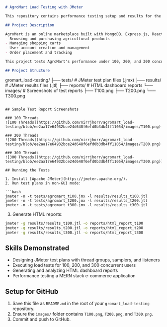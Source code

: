 
```markdown
# AgroMart Load Testing with JMeter

This repository contains performance testing setup and results for the **AgroMart** e-commerce platform using **Apache JMeter**. AgroMart is a MERN stack-based website for buying and selling agricultural products.

## Project Description

AgroMart is an online marketplace built with MongoDB, Express.js, React.js, and Node.js. Key features include:
- Browsing and purchasing agricultural products
- Managing shopping carts
- User account creation and management
- Order placement and tracking

This project tests AgroMart's performance under 100, 200, and 300 concurrent users to evaluate scalability and response times.

## Project Structure

```
gromart_load-testing/
├── tests/       # JMeter test plan files (.jmx)
├── results/     # JMeter results files (.jtl)
├── reports/     # HTML dashboard reports
└── images/      # Screenshots of test reports
    ├── T100.png
    ├── T200.png
    └── T300.png
```

## Sample Test Report Screenshots

### 100 Threads
![100 Threads](https://github.com/nirrjhorr/agromart_load-testing/blob/ee2aa17e64932bce24d648f6efd0b3db4ff11054/images/T100.png)

### 200 Threads
![200 Threads](https://github.com/nirrjhorr/agromart_load-testing/blob/ee2aa17e64932bce24d648f6efd0b3db4ff11054/images/T200.png)

### 300 Threads
![300 Threads](https://github.com/nirrjhorr/agromart_load-testing/blob/ee2aa17e64932bce24d648f6efd0b3db4ff11054/images/T300.png))

## Running the Tests

1. Install [Apache JMeter](https://jmeter.apache.org/).
2. Run test plans in non-GUI mode:

```bash
jmeter -n -t tests/agromart_t100.jmx -l results/results_t100.jtl
jmeter -n -t tests/agromart_t200.jmx -l results/results_t200.jtl
jmeter -n -t tests/agromart_t300.jmx -l results/results_t300.jtl
```

3. Generate HTML reports:

```bash
jmeter -g results/results_t100.jtl -o reports/html_report_t100
jmeter -g results/results_t200.jtl -o reports/html_report_t200
jmeter -g results/results_t300.jtl -o reports/html_report_t300
```

## Skills Demonstrated

- Designing JMeter test plans with thread groups, samplers, and listeners
- Executing load tests for 100, 200, and 300 concurrent users
- Generating and analyzing HTML dashboard reports
- Performance testing a MERN stack e-commerce application

## Setup for GitHub

1. Save this file as `README.md` in the root of your `gromart_load-testing` repository.
2. Ensure the `images/` folder contains `T100.png`, `T200.png`, and `T300.png`.
3. Commit and push to GitHub.
```

